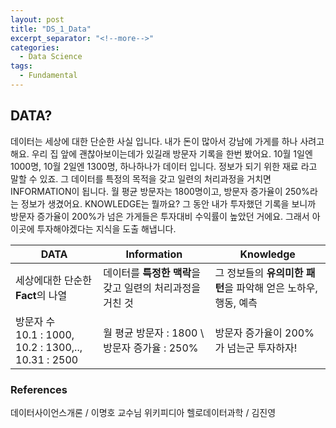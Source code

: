 ```yaml
---
layout: post
title: "DS_1_Data"
excerpt_separator: "<!--more-->"
categories:
  - Data Science
tags:
  - Fundamental
---
```


## DATA?
데이터는 세상에 대한 단순한 사실 입니다. 내가 돈이 많아서 강남에 가게를 하나 사려고 해요. 우리 집 앞에 괜찮아보이는데가 있길래 방문자 기록을 한번 봤어요.
10월 1일엔 1000명, 10월 2일엔 1300명, 하나하나가 데이터 입니다. 정보가 되기 위한 재료 라고 말할 수 있죠.
그 데이터를 특정의 목적을 갖고 일련의 처리과정을 거치면 INFORMATION이 됩니다. 월 평균 방문자는 1800명이고, 방문자 증가율이 250%라는 정보가 생겼어요.
KNOWLEDGE는 뭘까요? 그 동안 내가 투자했던 기록을 보니까 방문자 증가율이 200%가 넘은 가게들은 투자대비 수익률이 높았던 거에요.
그래서 아 이곳에 투자해야겠다는 지식을 도출 해냅니다.



| DATA        | Information                        |  Knowledge |
|-------------|------------------------------------|------------|
|세상에대한 단순한 **Fact**의 나열 | 데이터를 **특정한 맥락**을 갖고 일련의 처리과정을 거친 것 |   그 정보들의 **유의미한 패턴**을 파악해 얻은 노하우, 행동, 예측 |
|방문자 수 </br> 10.1 : 1000, 10.2 : 1300,.., 10.31 : 2500   | 월 평균 방문자 : 1800 \ 방문자 증가율 : 250%| 방문자 증가율이 200%가 넘는군 투자하자!|





### References
데이터사이언스개론 / 이명호 교수님
위키피디아
헬로데이터과학 / 김진영 
